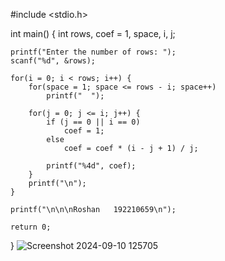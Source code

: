 #include <stdio.h>

int main() {
    int rows, coef = 1, space, i, j;

    printf("Enter the number of rows: ");
    scanf("%d", &rows);

    for(i = 0; i < rows; i++) {
        for(space = 1; space <= rows - i; space++)
            printf("  ");

        for(j = 0; j <= i; j++) {
            if (j == 0 || i == 0)
                coef = 1;
            else
                coef = coef * (i - j + 1) / j;

            printf("%4d", coef);
        }
        printf("\n");
    }

    printf("\n\n\nRoshan   192210659\n");

    return 0;
}
![Screenshot 2024-09-10 125705](https://github.com/user-attachments/assets/3fa9f1a4-cc59-4071-8ba2-531e45ec61b9)
